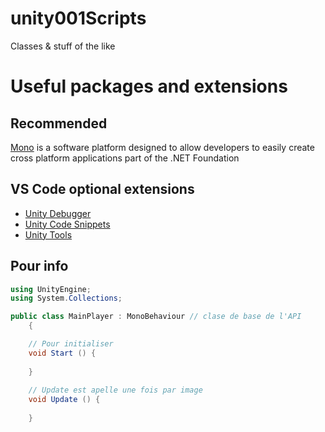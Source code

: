 # unity001Scripts
Classes &amp; stuff of the like

# Useful packages and extensions 
## Recommended
[Mono](https://www.mono-project.com/download/stable/#download-lin)
is a software platform designed to allow developers
to easily create cross platform applications part of the .NET Foundation

## VS Code optional extensions
- [Unity Debugger](https://marketplace.visualstudio.com/items?itemName=Unity.unity-debug)
- [Unity Code Snippets](https://marketplace.visualstudio.com/items?itemName=kleber-swf.unity-code-snippets)
- [Unity Tools](https://marketplace.visualstudio.com/items?itemName=Tobiah.unity-tools)

## Pour info
```c#
using UnityEngine;
using System.Collections;

public class MainPlayer : MonoBehaviour // clase de base de l'API
    {

    // Pour initialiser
    void Start () {
    
    }
    
    // Update est apelle une fois par image
    void Update () {
    
    }
```
